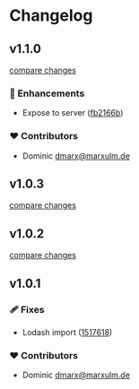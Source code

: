 # Changelog


## v1.1.0

[compare changes](https://github.com/domsen123/nuxt-email/compare/v1.0.3...v1.1.0)

### 🚀 Enhancements

- Expose to server ([fb2166b](https://github.com/domsen123/nuxt-email/commit/fb2166b))

### ❤️ Contributors

- Dominic <dmarx@marxulm.de>

## v1.0.3

[compare changes](https://github.com/domsen123/nuxt-email/compare/v1.0.2...v1.0.3)

## v1.0.2

[compare changes](https://github.com/your-org/my-module/compare/v1.0.1...v1.0.2)

## v1.0.1


### 🩹 Fixes

- Lodash import ([1517618](https://github.com/your-org/my-module/commit/1517618))

### ❤️ Contributors

- Dominic <dmarx@marxulm.de>

